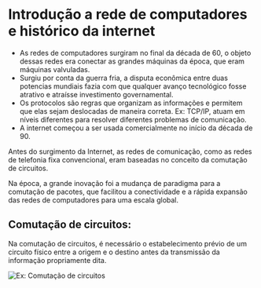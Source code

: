 # Introdução a rede de computadores e histórico da internet

*	As redes de computadores surgiram no final da década de 60, o objeto dessas redes era conectar as grandes máquinas da época, que eram máquinas valvuladas.
*	Surgiu por conta da guerra fria, a disputa econômica entre duas potencias mundiais fazia com que qualquer avanço tecnológico fosse atrativo e atraísse investimento governamental.
*	Os protocolos são regras que organizam as informações e permitem que elas sejam deslocadas de maneira correta. Ex: TCP/IP, atuam em níveis diferentes para resolver diferentes problemas de comunicação.
*	A internet começou a ser usada comercialmente no início da década de 90.

Antes do surgimento da Internet, as redes de comunicação, como as redes de telefonia fixa convencional, eram baseadas no conceito da comutação de circuitos.

Na época, a grande inovação foi a mudança de paradigma para a comutação de pacotes, que facilitou a conectividade e a rápida expansão das redes de computadores para uma escala global.

## Comutação de circuitos:

Na comutação de circuitos, é necessário o estabelecimento prévio de um circuito físico entre a origem e o destino antes da transmissão da informação propriamente dita.

![Ex: Comutação de circuitos](![ex_comutacao_de_circuitos](https://user-images.githubusercontent.com/61008693/172952458-c3404f84-7d28-4729-9ef7-56b77bf04636.png))
